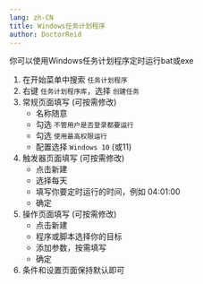 ```yaml
---
lang: zh-CN
title: Windows任务计划程序
author: DoctorReid
---
```


你可以使用Windows任务计划程序定时运行bat或exe

1. 在开始菜单中搜索 `任务计划程序`
2. 右键 `任务计划程序库`，选择 `创建任务`
3. 常规页面填写 (可按需修改)
   - 名称随意
   - 勾选 `不管用户是否登录都要运行`
   - 勾选 `使用最高权限运行`
   - 配置选择 `Windows 10` (或11)
4. 触发器页面填写 (可按需修改)
   - 点击新建
   - 选择每天
   - 填写你要定时运行的时间，例如 04:01:00
   - 确定
5. 操作页面填写 (可按需修改)
   - 点击新建
   - 程序或脚本选择你的目标
   - 添加参数，按需填写
   - 确定
6. 条件和设置页面保持默认即可